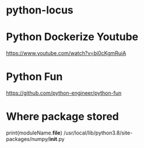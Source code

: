 # python-locus

# Python Dockerize Youtube
https://www.youtube.com/watch?v=bi0cKgmRuiA

# Python Fun
https://github.com/python-engineer/python-fun



# Where package stored
print(moduleName.__file__)
/usr/local/lib/python3.8/site-packages/numpy/__init__.py